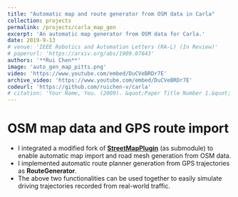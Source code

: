 ```yaml
---
title: "Automatic map and route generator from OSM data in Carla"
collection: projects
permalink: /projects/carla_map_gen
excerpt: 'An automatic map generator from OSM data for Carla.'
date: 2019-9-13
# venue: 'IEEE Robotics and Automation Letters (RA-L) (In Review)'
# paperurl: 'https://arxiv.org/abs/1909.07843'
authors: '**Rui Chen**'
image: 'auto_gen_map_pitts.png' 
video: 'https://www.youtube.com/embed/DuCVeBRDr7E'
archive_video: 'https://www.youtube.com/embed/DuCVeBRDr7E'
codeurl: 'https://github.com/ruichen-v/carla'
# citation: 'Your Name, You. (2009). &quot;Paper Title Number 1.&quot; <i>Journal 1</i>. 1(1).'
---
```

OSM map data and GPS route import
============================
* I integrated a modified fork of [**StreetMapPlugin**](https://github.com/ue4plugins/StreetMap) (as submodule) to enable automatic map import and road mesh generation from OSM data.
* I implemented automatic route planner generation from GPS trajectories as **RouteGenerator**.
* The above two functionalities can be used together to easily simulate driving trajectories recorded from real-world traffic.
 
<!-- [Download paper here](https://arxiv.org/abs/1909.07843) -->

